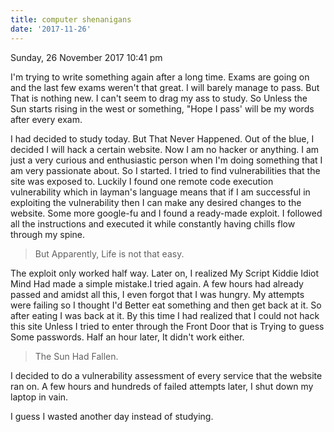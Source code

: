```yaml
---
title: computer shenanigans
date: '2017-11-26'
---
```


Sunday, 26 November 2017 10:41 pm

I'm trying to write something again after a long time. Exams are going on and the last few exams weren't that great. I will barely manage to pass. But That is nothing new. I can't seem to drag my ass to study. So Unless the Sun starts rising in the west or something, "Hope I pass' will be my words after every exam.

I had decided to study today. But That Never Happened. Out of the blue, I decided I will hack a certain website. Now I am no hacker or anything. I am just a very curious and enthusiastic person when I'm doing something that I am very passionate about. So I started. I tried to find vulnerabilities that the site was exposed to. Luckily I found one remote code execution vulnerability which in layman's language means that if I am successful in exploiting the vulnerability then I can make any desired changes to the website. Some more google-fu and I found a ready-made exploit. I followed all the instructions and executed it while constantly having chills flow through my spine.

<blockquote>But Apparently, Life is not that easy.</blockquote>

The exploit only worked half way. Later on, I realized My Script Kiddie Idiot Mind Had made a simple mistake.I tried again. A few hours had already passed and amidst all this, I even forgot that I was hungry. My attempts were failing so I thought I'd Better eat something and then get back at it. So after eating I was back at it. By this time I had realized that I could not hack this site Unless I tried to enter through the Front Door that is Trying to guess Some passwords. Half an hour later, It didn't work either.

<blockquote>The Sun Had Fallen.</blockquote>

I decided to do a vulnerability assessment of every service that the website ran on. A few hours and hundreds of failed attempts later, I shut down my laptop in vain.

I guess I wasted another day instead of studying.
